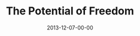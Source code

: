 ---
layout: message
category: message
series: "The Gift of Freedom"
title: "The Potential of Freedom"
date: 2013-12-07-00-00
message_id: 834
audio: "http://s3.amazonaws.com/crossroads-media/message/audio/giftoffreedom_02.mp3"
audio-duration: "45:32"
program: "http://s3.amazonaws.com/crossroads-media/documents/12_07-08_13ProgramFinal.pdf"
description: "This year was like climbing the biggest mountain we've ever faced. It was exhausting, energizing, uncertain and wonderful, and now here we are—standing at the peak of 2013."
video: "http://s3.amazonaws.com/crossroads-media/message/video/giftoffreedom_02.mp4"
video-duration: "45:32"
video-image: "http://s3.amazonaws.com/crossroads-media/images/giftoffreedom_02_still.jpg"
explicit: false
---